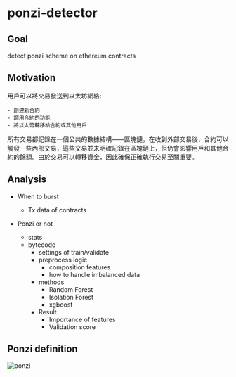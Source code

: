 # ponzi-detector

## Goal

detect ponzi scheme on ethereum contracts

## Motivation

用戶可以將交易發送到以太坊網絡:

    - 創建新合約
    - 調用合約的功能
    - 將以太幣轉移給合約或其他用戶

所有交易都記錄在一個公共的數據結構——區塊鏈，在收到外部交易後，合約可以觸發一些內部交易，這些交易並未明確記錄在區塊鏈上，但仍會影響用戶和其他合約的餘額。由於交易可以轉移資金，因此確保正確執行交易至關重要。

## Analysis

- When to burst
  - Tx data of contracts
  
- Ponzi or not
  - stats
  - bytecode
    - settings of train/validate
    - preprocess logic
      - composition features
      - how to handle imbalanced data
    - methods
      - Random Forest
      - Isolation Forest
      - xgboost
    - Result
      - Importance of features  
      - Validation score

## Ponzi definition

![ponzi](https://ars.els-cdn.com/content/image/1-s2.0-S0167739X18301407-gr2_lrg.jpg)
